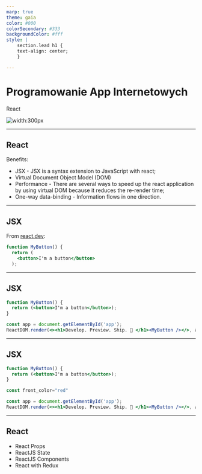 ```yaml
---
marp: true
theme: gaia
color: #000
colorSecondary: #333
backgroundColor: #fff
style: |
    section.lead h1 {
    text-align: center;
    }

---
```

<!-- _class: lead -->
# Programowanie App Internetowych

React

![width:300px](https://upload.wikimedia.org/wikipedia/commons/a/a7/React-icon.svg)

---
<!-- _class: lead -->
## React

Benefits:

- JSX - JSX is a syntax extension to JavaScript with react;
- Virtual Document Object Model (DOM)
- Performance - There are several ways to speed up the react application by using virtual DOM because it reduces the re-render time;
- One-way data-binding - Information flows in one direction.

---
<!-- _class: lead -->
## JSX

From [react.dev](https://react.dev):

```jsx
function MyButton() {
  return (
    <button>I'm a button</button>
  );
```

---
<!-- _class: lead -->
## JSX

```jsx
function MyButton() {
  return (<button>I'm a button</button>);
}

const app = document.getElementById('app');
ReactDOM.render(<><h1>Develop. Preview. Ship. 🚀 </h1><MyButton /></>, app);
```

---
<!-- _class: lead -->
## JSX

```jsx
function MyButton() {
  return (<button>I'm a button</button>);
}

const front_color="red"

const app = document.getElementById('app');
ReactDOM.render(<><h1>Develop. Preview. Ship. 🚀 </h1><MyButton /></>, app);
```

---
<!-- _class: lead -->
## React

- React Props
- ReactJS State
- ReactJS Components
- React with Redux
